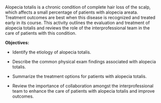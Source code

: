Alopecia totalis is a chronic condition of complete hair loss of the scalp, which affects a small percentage of patients with alopecia areata. Treatment outcomes are best when this disease is recognized and treated early in its course. This activity outlines the evaluation and treatment of alopecia totalis and reviews the role of the interprofessional team in the care of patients with this condition.

**Objectives:**
- Identify the etiology of alopecia totalis.
- Describe the common physical exam findings associated with alopecia totalis.

- Summarize the treatment options for patients with alopecia totalis.
- Review the importance of collaboration amongst the interprofessional team to enhance the care of patients with alopecia totalis and improve outcomes.